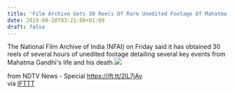 ```yaml
---
title: 'Film Archive Gets 30 Reels Of Rare Unedited Footage Of Mahatma Gandhi'
date: 2019-09-28T03:21:00+01:00
draft: false
---
```


The National Film Archive of India (NFAI) on Friday said it has obtained 30 reels of several hours of unedited footage detailing several key events from Mahatma Gandhi's life and his death.![](http://feeds.feedburner.com/~r/NDTV-LatestNews/~4/lhWSxqrnAqI)  
  
from NDTV News - Special https://ift.tt/2lL7jAv  
via [IFTTT](https://ifttt.com/?ref=da&site=blogger)